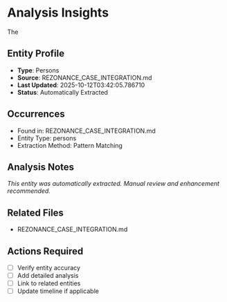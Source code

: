 # Analysis Insights

The

## Entity Profile
- **Type**: Persons
- **Source**: REZONANCE_CASE_INTEGRATION.md
- **Last Updated**: 2025-10-12T03:42:05.786710
- **Status**: Automatically Extracted

## Occurrences
- Found in: REZONANCE_CASE_INTEGRATION.md
- Entity Type: persons
- Extraction Method: Pattern Matching

## Analysis Notes
*This entity was automatically extracted. Manual review and enhancement recommended.*

## Related Files
- REZONANCE_CASE_INTEGRATION.md

## Actions Required
- [ ] Verify entity accuracy
- [ ] Add detailed analysis
- [ ] Link to related entities
- [ ] Update timeline if applicable
